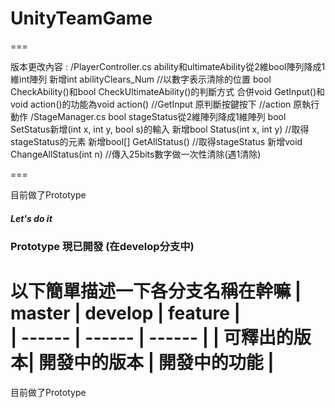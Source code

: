 # UnityTeamGame
===

版本更改內容 :
/PlayerController.cs
	ability和ultimateAbility從2維bool陣列降成1維int陣列
	新增int abilityClears_Num //以數字表示清除的位置
	bool CheckAbility()和bool CheckUltimateAbility()的判斷方式
	合併void GetInput()和void action()的功能為void action()
	//GetInput 原判斷按鍵按下
	//action 原執行動作
/StageManager.cs
	bool stageStatus從2維陣列降成1維陣列
	bool SetStatus新增(int x, int y, bool s)的輸入
	新增bool Status(int x, int y) //取得stageStatus的元素 
	新增bool[] GetAllStatus() //取得stageStatus
	新增void ChangeAllStatus(int n) //傳入25bits數字做一次性清除(遇1清除)


===

目前做了Prototype

##### Let's do it
### Prototype 現已開發 (在develop分支中)

以下簡單描述一下各分支名稱在幹嘛
| master | develop | feature |  
| ------ | ------ | ------ |
| 可釋出的版本| 開發中的版本 | 開發中的功能 |
====
目前做了Prototype




